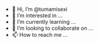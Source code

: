 - 👋 Hi, I’m @tumamisexi
- 👀 I’m interested in ...
- 🌱 I’m currently learning ...
- 💞️ I’m looking to collaborate on ...
- 📫 How to reach me ...

<!---
tumamisexi/tumamisexi is a ✨ special ✨ repository because its `README.md` (this file) appears on your GitHub profile.
You can click the Preview link to take a look at your changes.
--->
